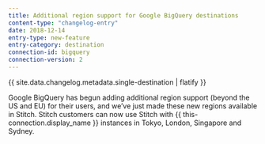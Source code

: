 ```yaml
---
title: Additional region support for Google BigQuery destinations
content-type: "changelog-entry"
date: 2018-12-14
entry-type: new-feature
entry-category: destination
connection-id: bigquery
connection-version: 2
---
```


{{ site.data.changelog.metadata.single-destination | flatify }}

Google BigQuery has begun adding additional region support (beyond the US and EU) for their users, and we’ve just made these new regions available in Stitch. Stitch customers can now use Stitch with {{ this-connection.display_name }} instances in Tokyo, London, Singapore and Sydney.